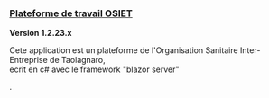 <u><h3>Plateforme de travail OSIET</h3></u> <b>Version 1.2.23.x</b>

<p>Cete application est un plateforme de l'Organisation Sanitaire Inter-Entreprise de Taolagnaro,<br/>
ecrit en c# avec le framework "blazor server"</p>.
